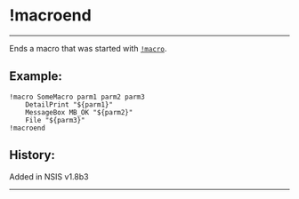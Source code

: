 # !macroend

---

Ends a macro that was started with [`!macro`][1].

## Example:

	!macro SomeMacro parm1 parm2 parm3
		DetailPrint "${parm1}"
		MessageBox MB_OK "${parm2}"
		File "${parm3}"
	!macroend

## History:

Added in NSIS v1.8b3

---

[1]: !macro.markdown